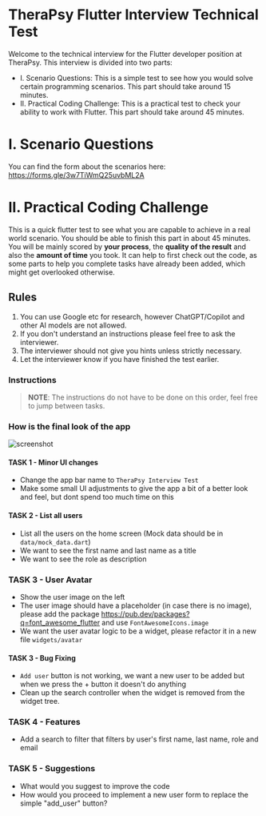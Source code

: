 # TheraPsy Flutter Interview Technical Test
Welcome to the technical interview for the Flutter developer position at TheraPsy.
This interview is divided into two parts:
- I. Scenario Questions: This is a simple test to see how you would solve certain programming scenarios. This part should take around 15 minutes.
- II. Practical Coding Challenge: This is a practical test to check your ability to work with Flutter. This part should take around 45 minutes.

# I. Scenario Questions
You can find the form about the scenarios here:
https://forms.gle/3w7TiWmQ25uvbML2A

# II. Practical Coding Challenge
This is a quick flutter test to see what you are capable to achieve in a real world scenario.
You should be able to finish this part in about 45 minutes.
You will be mainly scored by **your process**, the **quality of the result** and also the **amount of time** you took.
It can help to first check out the code, as some parts to help you complete tasks have already been added, which might get overlooked otherwise.

## Rules

1. You can use Google etc for research, however ChatGPT/Copilot and other AI models are not allowed.
2. If you don't understand an instructions please feel free to ask the interviewer.
3. The interviewer should not give you hints unless strictly necessary.
4. Let the interviewer know if you have finished the test earlier.

### Instructions
> **NOTE**: The instructions do not have to be done on this order, feel free to jump between tasks.

### How is the final look of the app
![screenshot](/screenshot.jpeg)

#### TASK 1 - Minor UI changes
- Change the app bar name to `TheraPsy Interview Test`
- Make some small UI adjustments to give the app a bit of a better look and feel, but dont spend too much time on this

#### TASK 2 - List all users
- List all the users on the home screen (Mock data should be in `data/mock_data.dart`)
- We want to see the first name and last name as a title
- We want to see the role as description

### TASK 3 - User Avatar
- Show the user image on the left
- The user image should have a placeholder (in case there is no image), please add the package https://pub.dev/packages?q=font_awesome_flutter and use `FontAwesomeIcons.image`
- We want the user avatar logic to be a widget, please refactor it in a new file `widgets/avatar`

#### TASK 3 - Bug Fixing
- `Add user` button is not working, we want a new user to be added but when we press the + button it doesn't do anything
- Clean up the search controller when the widget is removed from the widget tree.

### TASK 4 - Features
- Add a search to filter that filters by user's first name, last name, role and email

### TASK 5 - Suggestions
- What would you suggest to improve the code
- How would you proceed to implement a new user form to replace the simple "add_user" button?
